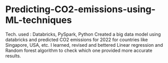 # Predicting-CO2-emissions-using-ML-techniques
Tech. used : Databricks, PySpark, Python 
Created a big data model using databricks and predicted CO2 emissions for 2022 for countries like Singapore, USA, etc. I learned, revised and bettered Linear regression and Random forest algorithm to check which one provided more accurate results.
